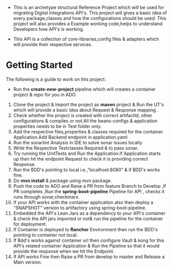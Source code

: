 * This is an archetype structural Reference Project which will be used for migrating Digital Integrations API's.
This project will gives a basic idea of every package,classes and how the configurations should be used.
This project will also provides a Example working code,helps to understand Developers how API's is working.

* This API  is a collection of core-libraries,config files & adapters which will provide their respective services.

# Getting Started
The following is a guide to work on this project:
* Run the **create-new-project** pipeline which will creates a container project & repo for you in ADO.
1. Clone the project & Import the project as **maven** project & Run the UT's which will provide a basic idea about Request & Response mapping .
2. Check whether the project is created with correct artifactId, other configurations & compiles or not.All the beans-configs & application properties needs to be in Test folder only.
3. Add the respective files,properties & classes required for the container Application.Add Backend endpoint in application.yaml
4. Run the sonarlint Analysis in IDE to solve sonar issues locally
5. Write the Respective Testclasses Required & to pass sonar.
6. Try running the UnitTests and Run the Application.If Application starts up then hit the endpoint Request to check it is providing correct Response.
7. Run the BDD's pointing to local i.e.,"localhost:8080" &  if BDD's works fine.
8. Do **mvn install** & package using mvn package.
9. Push the code to ADO and Raise a PR from feature Branch to Develop ,If PR completes ,Run the **spring-boot-pipeline** Pipeline for API , checks it runs through sonar,checkmarx. 
10. If your API works with the container application also then deploy a "SNAPSHOT" version to artifactory using spring-boot-pipeline.
11. Embedded the API's Lean Jars as a dependency to your API's container & check the API jars imported or not& run the pipeline for the container for deployment.
12. If Container is deployed to **Rancher** Environment then run the BDD's pointing to container not local.
13. If Bdd's works against container url then configure Vault & kong for this API's related container Application & Run the Pipeline so that it would provide the response when we hit the Endpoint.
14. If API works Fine then Raise a PR from develop to master and Release a Main version.